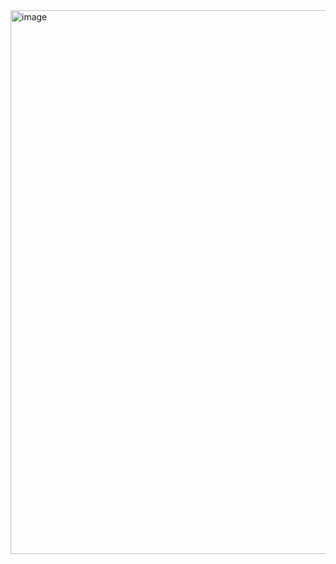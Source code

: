 <img width="870" alt="image" src="https://github.com/Dcatna/382Proj2/assets/108109572/4a361261-ef79-44d1-a0fe-686eaead5080">
